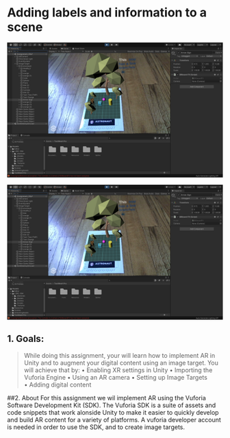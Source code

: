 # Adding labels and information to a scene
![Assignment02](assignment-03-LastName.v1.png)

[![Watch the video](assignment-03-LastName.v1.png)](assignment-03-LastName.v1.m4v)

## 1. Goals: 
> While doing this assignment, your will learn how to implement AR in Unity and to augment your digital content using an image target. You will achieve that by:
• Enabling XR settings in Unity
• Importing the Vuforia Engine
• Using an AR camera
• Setting up Image Targets
• Adding digital content

##2. About
For this assignment we wil implement AR using the Vuforia Software Development Kit (SDK). The Vuforia SDK is a suite of assets and code snippets that work alonside Unity to make it easier to quickly develop and build AR content for a variety of platforms. A vuforia developer account is needed in order to use the SDK, and to create image targets.
